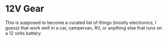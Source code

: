 # 12V Gear

This is supposed to become a curated list of things (mostly electronics, I guess) that work well in a car, campervan, RV, or anything else that runs on a 12 volts battery.

